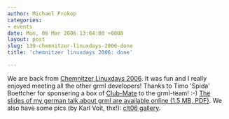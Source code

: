 ```yaml
---
author: Michael Prokop
categories:
- events
date: Mon, 06 Mar 2006 13:04:00 +0000
layout: post
slug: 139-chemnitzer-linuxdays-2006-done
title: 'chemnitzer linuxdays 2006: done'

---
```

We are back from [Chemnitzer Linuxdays 2006](http://chemnitzer.linux-tage.de/2006/info/). It was fun and I really enjoyed meeting all the other grml developers! Thanks to Timo 'Spida' Boettcher for sponsering a box of [Club\-Mate](http://de.wikipedia.org/wiki/Club-Mate) to the grml\-team! :\-) [The slides of my german talk about grml are available online (1\.5 MB, PDF)](https://grml.org/clt2006/grml-vortrag_clt2006.pdf). We also have some pics (by Karl Voit, thx!): [clt06 gallery](http://dufo.tugraz.at/clt06/).  
